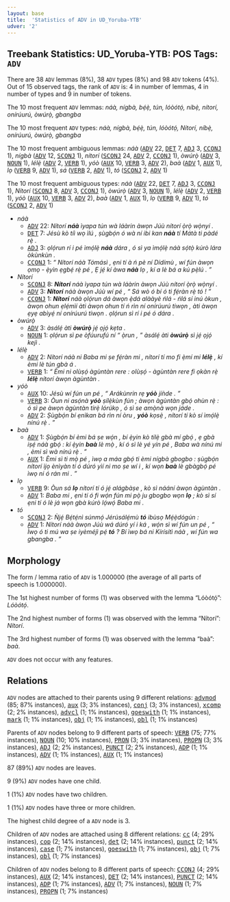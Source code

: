 ```yaml
---
layout: base
title:  'Statistics of ADV in UD_Yoruba-YTB'
udver: '2'
---
```


## Treebank Statistics: UD_Yoruba-YTB: POS Tags: `ADV`

There are 38 `ADV` lemmas (8%), 38 `ADV` types (8%) and 98 `ADV` tokens (4%).
Out of 15 observed tags, the rank of `ADV` is: 4 in number of lemmas, 4 in number of types and 9 in number of tokens.

The 10 most frequent `ADV` lemmas: <em>náà, nígbà, bẹ́ẹ̀, tún, lóòótọ́, níbẹ̀, nítorí, onírúurú, òwúrọ̀, gbangba</em>

The 10 most frequent `ADV` types:  <em>náà, nígbà, bẹ́ẹ̀, tún, lóòótọ́, Nítorí, níbẹ̀, onírúurú, òwúrọ̀, gbangba</em>

The 10 most frequent ambiguous lemmas: <em>náà</em> (<tt><a href="yo_ytb-pos-ADV.html">ADV</a></tt> 22, <tt><a href="yo_ytb-pos-DET.html">DET</a></tt> 7, <tt><a href="yo_ytb-pos-ADJ.html">ADJ</a></tt> 3, <tt><a href="yo_ytb-pos-CCONJ.html">CCONJ</a></tt> 1), <em>nígbà</em> (<tt><a href="yo_ytb-pos-ADV.html">ADV</a></tt> 12, <tt><a href="yo_ytb-pos-SCONJ.html">SCONJ</a></tt> 1), <em>nítorí</em> (<tt><a href="yo_ytb-pos-SCONJ.html">SCONJ</a></tt> 24, <tt><a href="yo_ytb-pos-ADV.html">ADV</a></tt> 2, <tt><a href="yo_ytb-pos-CCONJ.html">CCONJ</a></tt> 1), <em>òwúrọ̀</em> (<tt><a href="yo_ytb-pos-ADV.html">ADV</a></tt> 3, <tt><a href="yo_ytb-pos-NOUN.html">NOUN</a></tt> 1), <em>lélẹ̀</em> (<tt><a href="yo_ytb-pos-ADV.html">ADV</a></tt> 2, <tt><a href="yo_ytb-pos-VERB.html">VERB</a></tt> 1), <em>yóò</em> (<tt><a href="yo_ytb-pos-AUX.html">AUX</a></tt> 10, <tt><a href="yo_ytb-pos-VERB.html">VERB</a></tt> 3, <tt><a href="yo_ytb-pos-ADV.html">ADV</a></tt> 2), <em>baà</em> (<tt><a href="yo_ytb-pos-ADV.html">ADV</a></tt> 1, <tt><a href="yo_ytb-pos-AUX.html">AUX</a></tt> 1), <em>lọ</em> (<tt><a href="yo_ytb-pos-VERB.html">VERB</a></tt> 9, <tt><a href="yo_ytb-pos-ADV.html">ADV</a></tt> 1), <em>sá</em> (<tt><a href="yo_ytb-pos-VERB.html">VERB</a></tt> 2, <tt><a href="yo_ytb-pos-ADV.html">ADV</a></tt> 1), <em>tó</em> (<tt><a href="yo_ytb-pos-SCONJ.html">SCONJ</a></tt> 2, <tt><a href="yo_ytb-pos-ADV.html">ADV</a></tt> 1)

The 10 most frequent ambiguous types:  <em>náà</em> (<tt><a href="yo_ytb-pos-ADV.html">ADV</a></tt> 22, <tt><a href="yo_ytb-pos-DET.html">DET</a></tt> 7, <tt><a href="yo_ytb-pos-ADJ.html">ADJ</a></tt> 3, <tt><a href="yo_ytb-pos-CCONJ.html">CCONJ</a></tt> 1), <em>Nítorí</em> (<tt><a href="yo_ytb-pos-SCONJ.html">SCONJ</a></tt> 8, <tt><a href="yo_ytb-pos-ADV.html">ADV</a></tt> 3, <tt><a href="yo_ytb-pos-CCONJ.html">CCONJ</a></tt> 1), <em>òwúrọ̀</em> (<tt><a href="yo_ytb-pos-ADV.html">ADV</a></tt> 3, <tt><a href="yo_ytb-pos-NOUN.html">NOUN</a></tt> 1), <em>lélẹ̀</em> (<tt><a href="yo_ytb-pos-ADV.html">ADV</a></tt> 2, <tt><a href="yo_ytb-pos-VERB.html">VERB</a></tt> 1), <em>yóò</em> (<tt><a href="yo_ytb-pos-AUX.html">AUX</a></tt> 10, <tt><a href="yo_ytb-pos-VERB.html">VERB</a></tt> 3, <tt><a href="yo_ytb-pos-ADV.html">ADV</a></tt> 2), <em>baà</em> (<tt><a href="yo_ytb-pos-ADV.html">ADV</a></tt> 1, <tt><a href="yo_ytb-pos-AUX.html">AUX</a></tt> 1), <em>lọ</em> (<tt><a href="yo_ytb-pos-VERB.html">VERB</a></tt> 9, <tt><a href="yo_ytb-pos-ADV.html">ADV</a></tt> 1), <em>tó</em> (<tt><a href="yo_ytb-pos-SCONJ.html">SCONJ</a></tt> 2, <tt><a href="yo_ytb-pos-ADV.html">ADV</a></tt> 1)


* <em>náà</em>
  * <tt><a href="yo_ytb-pos-ADV.html">ADV</a></tt> 22: <em>Nítorí <b>náà</b> ìyapa tún wà láàrin àwọn Júù nítorí ọ̀rọ̀ wọ̀nyí .</em>
  * <tt><a href="yo_ytb-pos-DET.html">DET</a></tt> 7: <em>Jésù kò tíì wọ ìlú , ṣùgbọ́n ó wà ní ibi kan <b>náà</b> tí Mátà ti pàdé rẹ̀ .</em>
  * <tt><a href="yo_ytb-pos-ADJ.html">ADJ</a></tt> 3: <em>ọlọ́run rí i pé ìmọ́lẹ̀ <b>náà</b> dára , ó sì ya ìmọ́lẹ̀ náà sọ́tọ̀ kúrò lára òkùnkùn .</em>
  * <tt><a href="yo_ytb-pos-CCONJ.html">CCONJ</a></tt> 1: <em>“ Nítorí náà Tómásì , ẹni tí à ń pè ní Dídímù , wí fún àwọn ọmọ - ẹ̀yìn ẹgbẹ́ rẹ̀ pé , Ẹ jẹ́ kí àwa <b>náà</b> lọ , kí a lè bá a kú pẹ̀lú . ”</em>
* <em>Nítorí</em>
  * <tt><a href="yo_ytb-pos-SCONJ.html">SCONJ</a></tt> 8: <em><b>Nítorí</b> náà ìyapa tún wà láàrin àwọn Júù nítorí ọ̀rọ̀ wọ̀nyí .</em>
  * <tt><a href="yo_ytb-pos-ADV.html">ADV</a></tt> 3: <em><b>Nítorí</b> náà àwọn Júù wí pé , “ Sá wò ó bí ó ti fẹ́ràn rẹ̀ tó ! ”</em>
  * <tt><a href="yo_ytb-pos-CCONJ.html">CCONJ</a></tt> 1: <em><b>Nítorí</b> náà ọlọ́run dá àwọn ẹ̀dá alààyè ńlá - ńlá sí inú òkun , àwọn ohun ẹlẹ́mìí àti àwọn ohun tí ń rìn ní onírúurú tiwọn , àti àwọn ẹyẹ abìyẹ́ ní onírúurú tiwọn . ọlọ́run sì rí i pé ó dára .</em>
* <em>òwúrọ̀</em>
  * <tt><a href="yo_ytb-pos-ADV.html">ADV</a></tt> 3: <em>àsálẹ́ àti <b>òwúrọ̀</b> jẹ́ ọjọ́ kẹta .</em>
  * <tt><a href="yo_ytb-pos-NOUN.html">NOUN</a></tt> 1: <em>ọlọ́run sì pe òfúurufú ní “ ọ̀run , ” àsálẹ́ àti <b>òwúrọ̀</b> sì jẹ́ ọjọ́ kejì .</em>
* <em>lélẹ̀</em>
  * <tt><a href="yo_ytb-pos-ADV.html">ADV</a></tt> 2: <em>Nítorí náà ni Baba mi ṣe fẹ́ràn mi , nítorí tí mo fi ẹ̀mí mi <b>lélẹ̀</b> , kí èmi lè tún gbà á .</em>
  * <tt><a href="yo_ytb-pos-VERB.html">VERB</a></tt> 1: <em>“ Èmi ni olùṣọ́ àgùntàn rere : olùṣọ́ - àgùntàn rere fi ọkàn rẹ̀ <b>lélẹ̀</b> nítorí àwọn àgùntàn .</em>
* <em>yóò</em>
  * <tt><a href="yo_ytb-pos-AUX.html">AUX</a></tt> 10: <em>Jésù wí fún un pé , “ Arákùnrin rẹ <b>yóò</b> jíǹde . ”</em>
  * <tt><a href="yo_ytb-pos-VERB.html">VERB</a></tt> 3: <em>Òun ni asọ́nà <b>yóò</b> ṣílẹ̀kùn fún ; àwọn àgùntàn gbọ́ ohùn rẹ̀ : ó sì pe àwọn àgùntàn tirẹ̀ lórúkọ , ó sì se amọ̀nà wọn jáde .</em>
  * <tt><a href="yo_ytb-pos-ADV.html">ADV</a></tt> 2: <em>Ṣùgbọ́n bí ẹnìkan bá rìn ní òru , <b>yóò</b> kọsẹ̀ , nítorí tí kò sí ìmọ́lẹ̀ nínú rẹ̀ . ”</em>
* <em>baà</em>
  * <tt><a href="yo_ytb-pos-ADV.html">ADV</a></tt> 1: <em>Ṣùgbọ́n bí èmi bá ṣe wọ́n , bí ẹ̀yin kò tilẹ̀ gbà mí gbọ́ , ẹ gbà iṣẹ́ náà gbọ́ : kí ẹ̀yin <b>baà</b> lè mọ̀ , kí ó sì lè yé yín pé , Baba wà nínú mi , èmi sì wà nínú rẹ̀ . ”</em>
  * <tt><a href="yo_ytb-pos-AUX.html">AUX</a></tt> 1: <em>Èmi sì ti mọ̀ pé , ìwọ a máa gbọ́ ti èmi nígbà gbogbo : ṣùgbọ́n nítorí ìjọ ènìyàn tí ó dúró yìí ni mo ṣe wí i , kí wọn <b>baà</b> lè gbàgbọ́ pé ìwọ ni ó rán mi . ”</em>
* <em>lọ</em>
  * <tt><a href="yo_ytb-pos-VERB.html">VERB</a></tt> 9: <em>Òun sá <b>lọ</b> nítorí tí ó jẹ́ alágbàṣe , kò sì náání àwọn àgùntàn .</em>
  * <tt><a href="yo_ytb-pos-ADV.html">ADV</a></tt> 1: <em>Baba mi , ẹni tí ó fi wọ́n fún mi pọ̀ ju gbogbo wọn <b>lọ</b> ; kò sì sí ẹni tí ó lè já wọn gbà kúrò lọ́wọ́ Baba mi .</em>
* <em>tó</em>
  * <tt><a href="yo_ytb-pos-SCONJ.html">SCONJ</a></tt> 2: <em>Ǹjẹ́ Bẹ́tẹ́nì súnmọ́ Jérúsálẹ́mù <b>tó</b> ibùsọ Mẹ́ẹ̀dógún :</em>
  * <tt><a href="yo_ytb-pos-ADV.html">ADV</a></tt> 1: <em>Nítorí náà àwọn Júù wá dúró yí i ká , wọ́n sì wí fún un pé , “ Ìwọ ó ti mú wa ṣe iyèméjì pẹ́ <b>tó</b> ? Bí ìwọ bá ni Kírísítì náà , wí fún wa gbangba . ”</em>

## Morphology

The form / lemma ratio of `ADV` is 1.000000 (the average of all parts of speech is 1.000000).

The 1st highest number of forms (1) was observed with the lemma “Lóòótọ́”: <em>Lóòótọ́</em>.

The 2nd highest number of forms (1) was observed with the lemma “Nítorí”: <em>Nítorí</em>.

The 3rd highest number of forms (1) was observed with the lemma “baà”: <em>baà</em>.

`ADV` does not occur with any features.


## Relations

`ADV` nodes are attached to their parents using 9 different relations: <tt><a href="yo_ytb-dep-advmod.html">advmod</a></tt> (85; 87% instances), <tt><a href="yo_ytb-dep-aux.html">aux</a></tt> (3; 3% instances), <tt><a href="yo_ytb-dep-conj.html">conj</a></tt> (3; 3% instances), <tt><a href="yo_ytb-dep-xcomp.html">xcomp</a></tt> (2; 2% instances), <tt><a href="yo_ytb-dep-advcl.html">advcl</a></tt> (1; 1% instances), <tt><a href="yo_ytb-dep-goeswith.html">goeswith</a></tt> (1; 1% instances), <tt><a href="yo_ytb-dep-mark.html">mark</a></tt> (1; 1% instances), <tt><a href="yo_ytb-dep-obj.html">obj</a></tt> (1; 1% instances), <tt><a href="yo_ytb-dep-obl.html">obl</a></tt> (1; 1% instances)

Parents of `ADV` nodes belong to 9 different parts of speech: <tt><a href="yo_ytb-pos-VERB.html">VERB</a></tt> (75; 77% instances), <tt><a href="yo_ytb-pos-NOUN.html">NOUN</a></tt> (10; 10% instances), <tt><a href="yo_ytb-pos-PRON.html">PRON</a></tt> (3; 3% instances), <tt><a href="yo_ytb-pos-PROPN.html">PROPN</a></tt> (3; 3% instances), <tt><a href="yo_ytb-pos-ADJ.html">ADJ</a></tt> (2; 2% instances), <tt><a href="yo_ytb-pos-PUNCT.html">PUNCT</a></tt> (2; 2% instances), <tt><a href="yo_ytb-pos-ADP.html">ADP</a></tt> (1; 1% instances), <tt><a href="yo_ytb-pos-ADV.html">ADV</a></tt> (1; 1% instances), <tt><a href="yo_ytb-pos-AUX.html">AUX</a></tt> (1; 1% instances)

87 (89%) `ADV` nodes are leaves.

9 (9%) `ADV` nodes have one child.

1 (1%) `ADV` nodes have two children.

1 (1%) `ADV` nodes have three or more children.

The highest child degree of a `ADV` node is 3.

Children of `ADV` nodes are attached using 8 different relations: <tt><a href="yo_ytb-dep-cc.html">cc</a></tt> (4; 29% instances), <tt><a href="yo_ytb-dep-cop.html">cop</a></tt> (2; 14% instances), <tt><a href="yo_ytb-dep-det.html">det</a></tt> (2; 14% instances), <tt><a href="yo_ytb-dep-punct.html">punct</a></tt> (2; 14% instances), <tt><a href="yo_ytb-dep-case.html">case</a></tt> (1; 7% instances), <tt><a href="yo_ytb-dep-goeswith.html">goeswith</a></tt> (1; 7% instances), <tt><a href="yo_ytb-dep-obj.html">obj</a></tt> (1; 7% instances), <tt><a href="yo_ytb-dep-obl.html">obl</a></tt> (1; 7% instances)

Children of `ADV` nodes belong to 8 different parts of speech: <tt><a href="yo_ytb-pos-CCONJ.html">CCONJ</a></tt> (4; 29% instances), <tt><a href="yo_ytb-pos-AUX.html">AUX</a></tt> (2; 14% instances), <tt><a href="yo_ytb-pos-DET.html">DET</a></tt> (2; 14% instances), <tt><a href="yo_ytb-pos-PUNCT.html">PUNCT</a></tt> (2; 14% instances), <tt><a href="yo_ytb-pos-ADP.html">ADP</a></tt> (1; 7% instances), <tt><a href="yo_ytb-pos-ADV.html">ADV</a></tt> (1; 7% instances), <tt><a href="yo_ytb-pos-NOUN.html">NOUN</a></tt> (1; 7% instances), <tt><a href="yo_ytb-pos-PROPN.html">PROPN</a></tt> (1; 7% instances)

